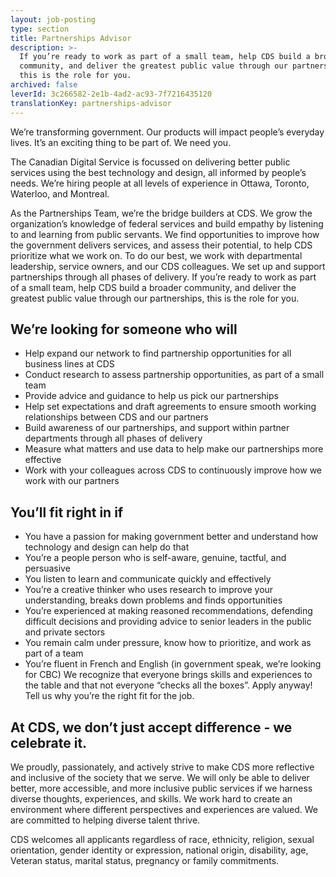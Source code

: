 ```yaml
---
layout: job-posting
type: section
title: Partnerships Advisor
description: >-
  If you’re ready to work as part of a small team, help CDS build a broader
  community, and deliver the greatest public value through our partnerships,
  this is the role for you. 
archived: false
leverId: 3c266582-2e1b-4ad2-ac93-7f7216435120
translationKey: partnerships-advisor
---
```

We’re transforming government. Our products will impact people’s everyday lives. It’s an exciting thing to be part of. We need you.

The Canadian Digital Service is focussed on delivering better public services using the best technology and design, all informed by people’s needs. We’re hiring people at all levels of experience in Ottawa, Toronto, Waterloo, and Montreal.

As the Partnerships Team, we’re the bridge builders at CDS. We grow the organization’s knowledge of federal services and build empathy by listening to and learning from public servants. We find opportunities to improve how the government delivers services, and assess their potential, to help CDS prioritize what we work on. To do our best, we work with departmental leadership, service owners, and our CDS colleagues. We set up and support partnerships through all phases of delivery. If you’re ready to work as part of a small team, help CDS build a broader community, and deliver the greatest public value through our partnerships, this is the role for you. 

## We’re looking for someone who will

* Help expand our network to find partnership opportunities for all business lines at CDS 
* Conduct research to assess partnership opportunities, as part of a small team
* Provide advice and guidance to help us pick our partnerships 
* Help set expectations and draft agreements to ensure smooth working relationships between CDS and our partners 
* Build awareness of our partnerships, and support within partner departments through all phases of delivery
* Measure what matters and use data to help make our partnerships more effective
* Work with your colleagues across CDS to continuously improve how we work with our partners

## You’ll fit right in if

* You have a passion for making government better and understand how technology and design can help do that
* You’re a people person who is self-aware, genuine, tactful, and persuasive
* You listen to learn and communicate quickly and effectively 
* You’re a creative thinker who uses research to improve your understanding, breaks down problems and finds opportunities 
* You’re experienced at making reasoned recommendations, defending difficult decisions and providing advice to senior leaders in the public and private sectors
* You remain calm under pressure, know how to prioritize, and work as part of a team
* You’re fluent in French and English (in government speak, we’re looking for CBC)
We recognize that everyone brings skills and experiences to the table and that not everyone “checks all the boxes”. Apply anyway! Tell us why you’re the right fit for the job.
 
## At CDS, we don’t just accept difference - we celebrate it.

We proudly, passionately, and actively strive to make CDS more reflective and inclusive of the society that we serve. We will only be able to deliver better, more accessible, and more inclusive public services if we harness diverse thoughts, experiences, and skills. We work hard to create an environment where different perspectives and experiences are valued. We are committed to helping diverse talent thrive.

CDS welcomes all applicants regardless of race, ethnicity, religion, sexual orientation, gender identity or expression, national origin, disability, age, Veteran status, marital status, pregnancy or family commitments.
